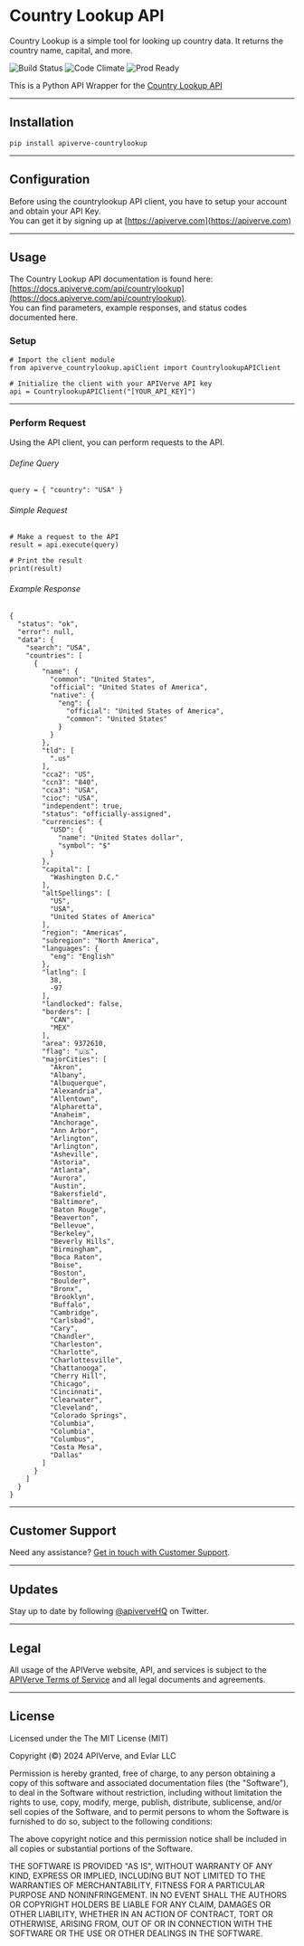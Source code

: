 Country Lookup API
============

Country Lookup is a simple tool for looking up country data. It returns the country name, capital, and more.

![Build Status](https://img.shields.io/badge/build-passing-green)
![Code Climate](https://img.shields.io/badge/maintainability-B-purple)
![Prod Ready](https://img.shields.io/badge/production-ready-blue)

This is a Python API Wrapper for the [Country Lookup API](https://apiverve.com/marketplace/api/countrylookup)

---

## Installation
	pip install apiverve-countrylookup

---

## Configuration

Before using the countrylookup API client, you have to setup your account and obtain your API Key.  
You can get it by signing up at [https://apiverve.com](https://apiverve.com)

---

## Usage

The Country Lookup API documentation is found here: [https://docs.apiverve.com/api/countrylookup](https://docs.apiverve.com/api/countrylookup).  
You can find parameters, example responses, and status codes documented here.

### Setup

```
# Import the client module
from apiverve_countrylookup.apiClient import CountrylookupAPIClient

# Initialize the client with your APIVerve API key
api = CountrylookupAPIClient("[YOUR_API_KEY]")
```

---


### Perform Request
Using the API client, you can perform requests to the API.

###### Define Query

```
query = { "country": "USA" }
```

###### Simple Request

```
# Make a request to the API
result = api.execute(query)

# Print the result
print(result)
```

###### Example Response

```
{
  "status": "ok",
  "error": null,
  "data": {
    "search": "USA",
    "countries": [
      {
        "name": {
          "common": "United States",
          "official": "United States of America",
          "native": {
            "eng": {
              "official": "United States of America",
              "common": "United States"
            }
          }
        },
        "tld": [
          ".us"
        ],
        "cca2": "US",
        "ccn3": "840",
        "cca3": "USA",
        "cioc": "USA",
        "independent": true,
        "status": "officially-assigned",
        "currencies": {
          "USD": {
            "name": "United States dollar",
            "symbol": "$"
          }
        },
        "capital": [
          "Washington D.C."
        ],
        "altSpellings": [
          "US",
          "USA",
          "United States of America"
        ],
        "region": "Americas",
        "subregion": "North America",
        "languages": {
          "eng": "English"
        },
        "latlng": [
          38,
          -97
        ],
        "landlocked": false,
        "borders": [
          "CAN",
          "MEX"
        ],
        "area": 9372610,
        "flag": "🇺🇸",
        "majorCities": [
          "Akron",
          "Albany",
          "Albuquerque",
          "Alexandria",
          "Allentown",
          "Alpharetta",
          "Anaheim",
          "Anchorage",
          "Ann Arbor",
          "Arlington",
          "Arlington",
          "Asheville",
          "Astoria",
          "Atlanta",
          "Aurora",
          "Austin",
          "Bakersfield",
          "Baltimore",
          "Baton Rouge",
          "Beaverton",
          "Bellevue",
          "Berkeley",
          "Beverly Hills",
          "Birmingham",
          "Boca Raton",
          "Boise",
          "Boston",
          "Boulder",
          "Bronx",
          "Brooklyn",
          "Buffalo",
          "Cambridge",
          "Carlsbad",
          "Cary",
          "Chandler",
          "Charleston",
          "Charlotte",
          "Charlottesville",
          "Chattanooga",
          "Cherry Hill",
          "Chicago",
          "Cincinnati",
          "Clearwater",
          "Cleveland",
          "Colorado Springs",
          "Columbia",
          "Columbia",
          "Columbus",
          "Costa Mesa",
          "Dallas"
        ]
      }
    ]
  }
}
```

---

## Customer Support

Need any assistance? [Get in touch with Customer Support](https://apiverve.com/contact).

---

## Updates
Stay up to date by following [@apiverveHQ](https://twitter.com/apiverveHQ) on Twitter.

---

## Legal

All usage of the APIVerve website, API, and services is subject to the [APIVerve Terms of Service](https://apiverve.com/terms) and all legal documents and agreements.

---

## License
Licensed under the The MIT License (MIT)

Copyright (&copy;) 2024 APIVerve, and Evlar LLC

Permission is hereby granted, free of charge, to any person obtaining a copy of this software and associated documentation files (the "Software"), to deal in the Software without restriction, including without limitation the rights to use, copy, modify, merge, publish, distribute, sublicense, and/or sell copies of the Software, and to permit persons to whom the Software is furnished to do so, subject to the following conditions:

The above copyright notice and this permission notice shall be included in all copies or substantial portions of the Software.

THE SOFTWARE IS PROVIDED "AS IS", WITHOUT WARRANTY OF ANY KIND, EXPRESS OR IMPLIED, INCLUDING BUT NOT LIMITED TO THE WARRANTIES OF MERCHANTABILITY, FITNESS FOR A PARTICULAR PURPOSE AND NONINFRINGEMENT. IN NO EVENT SHALL THE AUTHORS OR COPYRIGHT HOLDERS BE LIABLE FOR ANY CLAIM, DAMAGES OR OTHER LIABILITY, WHETHER IN AN ACTION OF CONTRACT, TORT OR OTHERWISE, ARISING FROM, OUT OF OR IN CONNECTION WITH THE SOFTWARE OR THE USE OR OTHER DEALINGS IN THE SOFTWARE.